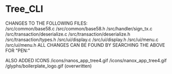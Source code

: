 # Tree_CLI

CHANGES TO THE FOLLOWING FILES:<br>
/src/common/base58.c
/src/common/base58.h
/src/handler/sign_tx.c
/src/transaction/deserialize.c
/src/transaction/deserialize.h
/src/transaction/types.h
/src/ui/display.c
/src/ui/display.h
/src/ui/menu.c
/src/ui/menu.h
ALL CHANGES CAN BE FOUND BY SEARCHING THE ABOVE FOR "PEN:"

ALSO ADDED ICONS
/icons/nanos_app_tree4.gif
/icons/nanox_app_tree4.gif
/glyphs/boilerplate_logo.gif (overwritten)
